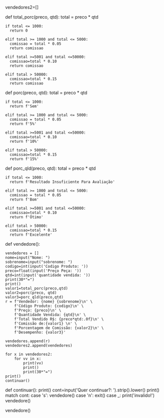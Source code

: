 vendedores2=[]

def total_porc(preco, qtd):
    total = preco * qtd

    if total <= 1000:
      return 0

    elif total >= 1000 and total <= 5000:
      comissao = total * 0.05
      return comissao

    elif total >=5001 and total <=50000:
      comissao=total * 0.10
      return comissao

    elif total > 50000:
      comissao=total * 0.15
      return comissao

   

def porc(preco, qtd):
    total = preco * qtd

    if total <= 1000:
      return f'Sem'

    elif total >= 1000 and total <= 5000:
      comissao = total * 0.05
      return f'5%'

    elif total >=5001 and total <=50000:
      comissao=total * 0.10
      return f'10%'

    elif total > 50000:
      comissao=total * 0.15
      return f'15%'
      
def porc_qld(preco, qtd):
    total = preco * qtd

    if total <= 1000:
      return f'Resultado Insuficiente Para Avaliação'

    elif total >= 1000 and total <= 5000:
      comissao = total * 0.05
      return f'Bom'

    elif total >=5001 and total <=50000:
      comissao=total * 0.10
      return f'Ótimo'

    elif total > 50000:
      comissao=total * 0.15
      return f'Excelente'

def vendedore():

    vendedores = []
    nome=input("Nome: ")
    sobrenome=input("sobrenome: ")
    codigo=int(input('Codigo Produto: '))
    preco=float(input('Preço Peça: '))
    qtd=int(input('quantidade vendida: '))
    print(30*"=")
    print()
    valor1=total_porc(preco,qtd)
    valor2=porc(preco, qtd)
    valor3=porc_qld(preco,qtd)
    r = f'Vendedor: {nome} {sobrenome}\n' \
        f'Código Produto: {codigo}\n' \
        f'Preço: {preco}\n' \
        f'Quantidade Vendida: {qtd}\n' \
        f'Total Vendido R$: {preco*qtd:.0f}\n' \
        f'Comissão de:{valor1} \n' \
        f'Porcentagem de Comissão: {valor2}\n' \
        f'Desempenho: {valor3}'
    
    vendedores.append(r)
    vendedores2.append(vendedores)
    
    for x in vendedores2:
        for vv in x:
            print(vv)
            print()
            print(30*"=")
    print()
    continuar()


def continuar():
  print()
  cont=input('Quer continuar?: ').strip().lower()
  print()
  match cont:
    case 's':
      vendedore()
    case 'n':
      exit()
    case _:
      print('invalido!')
      vendedore()



vendedore()
